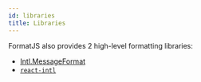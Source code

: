 ```yaml
---
id: libraries
title: Libraries
---
```


FormatJS also provides 2 high-level formatting libraries:

- [Intl.MessageFormat](./intl-messageformat.md)
- [`react-intl`](./react-intl.md)
